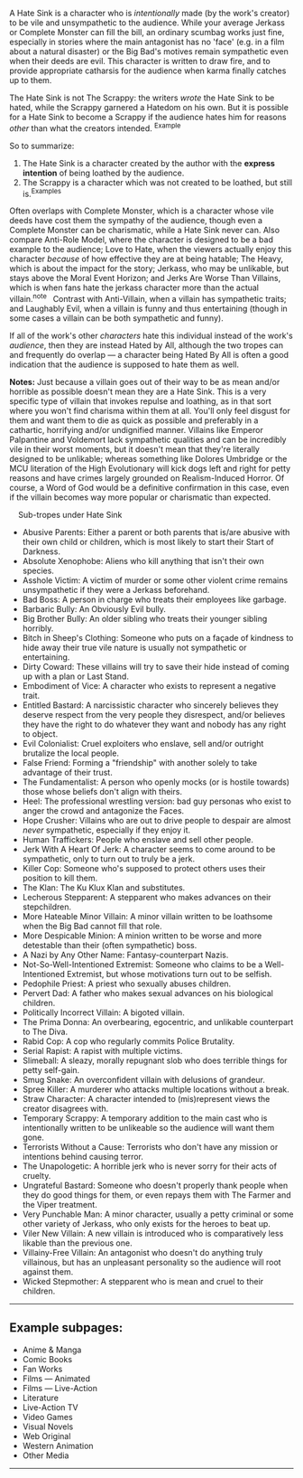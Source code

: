 A Hate Sink is a character who is _intentionally_ made (by the work's creator) to be vile and unsympathetic to the audience. While your average Jerkass or Complete Monster can fill the bill, an ordinary scumbag works just fine, especially in stories where the main antagonist has no 'face' (e.g. in a film about a natural disaster) or the Big Bad's motives remain sympathetic even when their deeds are evil. This character is written to draw fire, and to provide appropriate catharsis for the audience when karma finally catches up to them.

The Hate Sink is not The Scrappy: the writers _wrote_ the Hate Sink to be hated, while the Scrappy garnered a Hatedom on his own. But it is possible for a Hate Sink to become a Scrappy if the audience hates him for reasons _other_ than what the creators intended. <sup>Example&nbsp;</sup> 

So to summarize:

1.  The Hate Sink is a character created by the author with the **express intention** of being loathed by the audience.
2.  The Scrappy is a character which was not created to be loathed, but still is.<sup>Examples&nbsp;</sup> 

Often overlaps with Complete Monster, which is a character whose vile deeds have cost them the sympathy of the audience, though even a Complete Monster can be charismatic, while a Hate Sink never can. Also compare Anti-Role Model, where the character is designed to be a bad example to the audience; Love to Hate, when the viewers actually enjoy this character _because_ of how effective they are at being hatable; The Heavy, which is about the impact for the story; Jerkass, who may be unlikable, but stays above the Moral Event Horizon; and Jerks Are Worse Than Villains, which is when fans hate the jerkass character more than the actual villain.<sup>note&nbsp;</sup>  Contrast with Anti-Villain, when a villain has sympathetic traits; and Laughably Evil, when a villain is funny and thus entertaining (though in some cases a villain can be both sympathetic and funny).

If all of the work's other _characters_ hate this individual instead of the work's _audience_, then they are instead Hated by All, although the two tropes can and frequently do overlap — a character being Hated By All is often a good indication that the audience is supposed to hate them as well.

**Notes:** Just because a villain goes out of their way to be as mean and/or horrible as possible doesn't mean they are a Hate Sink. This is a very specific type of villain that invokes repulse and loathing, as in that sort where you won't find charisma within them at all. You'll only feel disgust for them and want them to die as quick as possible and preferably in a cathartic, horrifying and/or undignified manner. Villains like Emperor Palpantine and Voldemort lack sympathetic qualities and can be incredibly vile in their worst moments, but it doesn't mean that they're literally designed to be unlikable; whereas something like Dolores Umbridge or the MCU literation of the High Evolutionary will kick dogs left and right for petty reasons and have crimes largely grounded on Realism-Induced Horror. Of course, a Word of God would be a definitive confirmation in this case, even if the villain becomes way more popular or charismatic than expected.

    Sub-tropes under Hate Sink 

-   Abusive Parents: Either a parent or both parents that is/are abusive with their own child or children, which is most likely to start their Start of Darkness.
-   Absolute Xenophobe: Aliens who kill anything that isn't their own species.
-   Asshole Victim: A victim of murder or some other violent crime remains unsympathetic if they were a Jerkass beforehand.
-   Bad Boss: A person in charge who treats their employees like garbage.
-   Barbaric Bully: An Obviously Evil bully.
-   Big Brother Bully: An older sibling who treats their younger sibling horribly.
-   Bitch in Sheep's Clothing: Someone who puts on a façade of kindness to hide away their true vile nature is usually not sympathetic or entertaining.
-   Dirty Coward: These villains will try to save their hide instead of coming up with a plan or Last Stand.
-   Embodiment of Vice: A character who exists to represent a negative trait.
-   Entitled Bastard: A narcissistic character who sincerely believes they deserve respect from the very people they disrespect, and/or believes they have the right to do whatever they want and nobody has any right to object.
-   Evil Colonialist: Cruel exploiters who enslave, sell and/or outright brutalize the local people.
-   False Friend: Forming a "friendship" with another solely to take advantage of their trust.
-   The Fundamentalist: A person who openly mocks (or is hostile towards) those whose beliefs don't align with theirs.
-   Heel: The professional wrestling version: bad guy personas who exist to anger the crowd and antagonize the Faces.
-   Hope Crusher: Villains who are out to drive people to despair are almost _never_ sympathetic, especially if they enjoy it.
-   Human Traffickers: People who enslave and sell other people.
-   Jerk With A Heart Of Jerk: A character seems to come around to be sympathetic, only to turn out to truly be a jerk.
-   Killer Cop: Someone who's supposed to protect others uses their position to kill them.
-   The Klan: The Ku Klux Klan and substitutes.
-   Lecherous Stepparent: A stepparent who makes advances on their stepchildren.
-   More Hateable Minor Villain: A minor villain written to be loathsome when the Big Bad cannot fill that role.
-   More Despicable Minion: A minion written to be worse and more detestable than their (often sympathetic) boss.
-   A Nazi by Any Other Name: Fantasy-counterpart Nazis.
-   Not-So-Well-Intentioned Extremist: Someone who claims to be a Well-Intentioned Extremist, but whose motivations turn out to be selfish.
-   Pedophile Priest: A priest who sexually abuses children.
-   Pervert Dad: A father who makes sexual advances on his biological children.
-   Politically Incorrect Villain: A bigoted villain.
-   The Prima Donna: An overbearing, egocentric, and unlikable counterpart to The Diva.
-   Rabid Cop: A cop who regularly commits Police Brutality.
-   Serial Rapist: A rapist with multiple victims.
-   Slimeball: A sleazy, morally repugnant slob who does terrible things for petty self-gain.
-   Smug Snake: An overconfident villain with delusions of grandeur.
-   Spree Killer: A murderer who attacks multiple locations without a break.
-   Straw Character: A character intended to (mis)represent views the creator disagrees with.
-   Temporary Scrappy: A temporary addition to the main cast who is intentionally written to be unlikeable so the audience will want them gone.
-   Terrorists Without a Cause: Terrorists who don't have any mission or intentions behind causing terror.
-   The Unapologetic: A horrible jerk who is never sorry for their acts of cruelty.
-   Ungrateful Bastard: Someone who doesn't properly thank people when they do good things for them, or even repays them with The Farmer and the Viper treatment.
-   Very Punchable Man: A minor character, usually a petty criminal or some other variety of Jerkass, who only exists for the heroes to beat up.
-   Viler New Villain: A new villain is introduced who is comparatively less likable than the previous one.
-   Villainy-Free Villain: An antagonist who doesn't do anything truly villainous, but has an unpleasant personality so the audience will root against them.
-   Wicked Stepmother: A stepparent who is mean and cruel to their children.

___

## Example subpages:

-   Anime & Manga
-   Comic Books
-   Fan Works
-   Films — Animated
-   Films — Live-Action
-   Literature
-   Live-Action TV
-   Video Games
-   Visual Novels
-   Web Original
-   Western Animation
-   Other Media

___